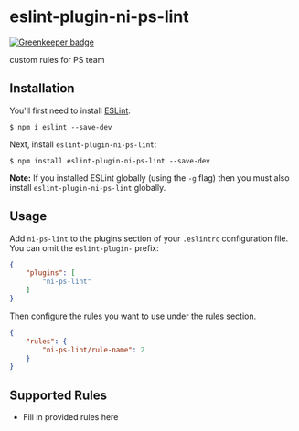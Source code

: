 # eslint-plugin-ni-ps-lint

[![Greenkeeper badge](https://badges.greenkeeper.io/desyatkov/ni-ps-lint.svg)](https://greenkeeper.io/)

custom rules for PS team

## Installation

You'll first need to install [ESLint](http://eslint.org):

```
$ npm i eslint --save-dev
```

Next, install `eslint-plugin-ni-ps-lint`:

```
$ npm install eslint-plugin-ni-ps-lint --save-dev
```

**Note:** If you installed ESLint globally (using the `-g` flag) then you must also install `eslint-plugin-ni-ps-lint` globally.

## Usage

Add `ni-ps-lint` to the plugins section of your `.eslintrc` configuration file. You can omit the `eslint-plugin-` prefix:

```json
{
    "plugins": [
        "ni-ps-lint"
    ]
}
```


Then configure the rules you want to use under the rules section.

```json
{
    "rules": {
        "ni-ps-lint/rule-name": 2
    }
}
```

## Supported Rules

* Fill in provided rules here






